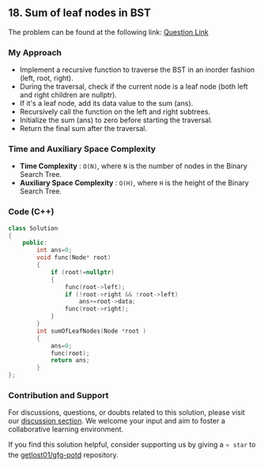 ## 18. Sum of leaf nodes in BST
The problem can be found at the following link: [Question Link](https://www.geeksforgeeks.org/problems/sum-of-leaf-nodes-in-bst/1)

### My Approach
- Implement a recursive function to traverse the BST in an inorder fashion (left, root, right).
- During the traversal, check if the current node is a leaf node (both left and right children are nullptr).
- If it's a leaf node, add its data value to the sum (ans).
- Recursively call the function on the left and right subtrees.
- Initialize the sum (ans) to zero before starting the traversal.
- Return the final sum after the traversal.

### Time and Auxiliary Space Complexity

- **Time Complexity** : `O(N)`, where `N` is the number of nodes in the Binary Search Tree.
- **Auxiliary Space Complexity** : `O(H)`, where `H` is the height of the Binary Search Tree.

### Code (C++)
```cpp
class Solution
{
    public:
        int ans=0;
        void func(Node* root)
        {
            if (root!=nullptr)
            {
                func(root->left);
                if (!root->right && !root->left)
                    ans+=root->data;
                func(root->right);
            }
        }
        int sumOfLeafNodes(Node *root )
        {
            ans=0;
            func(root);
            return ans;
        }
};
```

### Contribution and Support

For discussions, questions, or doubts related to this solution, please visit our [discussion section](https://github.com/getlost01/gfg-potd/discussions). We welcome your input and aim to foster a collaborative learning environment.

If you find this solution helpful, consider supporting us by giving a `⭐ star` to the [getlost01/gfg-potd](https://github.com/getlost01/gfg-potd) repository.
